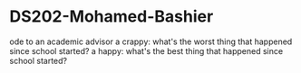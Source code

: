 # DS202-Mohamed-Bashier
ode to an academic advisor
a crappy: what's the worst thing that happened since school started?
a happy: what's the best thing that happened since school started?
